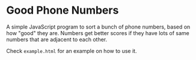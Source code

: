 Good Phone Numbers
==================

A simple JavaScript program to sort a bunch of phone numbers, based on how "good" they are. Numbers get better scores if they have lots of same numbers that are adjacent to each other.

Check `example.html` for an example on how to use it.
